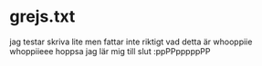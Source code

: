 # grejs.txt
jag testar skriva lite men fattar inte riktigt vad detta är whooppiie whoppiieee
hoppsa jag lär mig till slut :ppPPpppppPP
